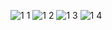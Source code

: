 ![1 1](https://user-images.githubusercontent.com/115066249/198881055-313afe73-9c1b-4caf-b20d-b40ba21b5cd7.jpeg)
![1 2](https://user-images.githubusercontent.com/115066249/198881064-7cdc5ea2-e478-4cde-91a4-913a1b4ab209.jpeg)
![1 3](https://user-images.githubusercontent.com/115066249/198881074-9d6efac0-b69d-487f-ab93-da4728a08189.jpeg)
![1 4](https://user-images.githubusercontent.com/115066249/198881083-80737dc2-f0d9-4a6d-ab43-1ace6cebf8ac.jpeg)
